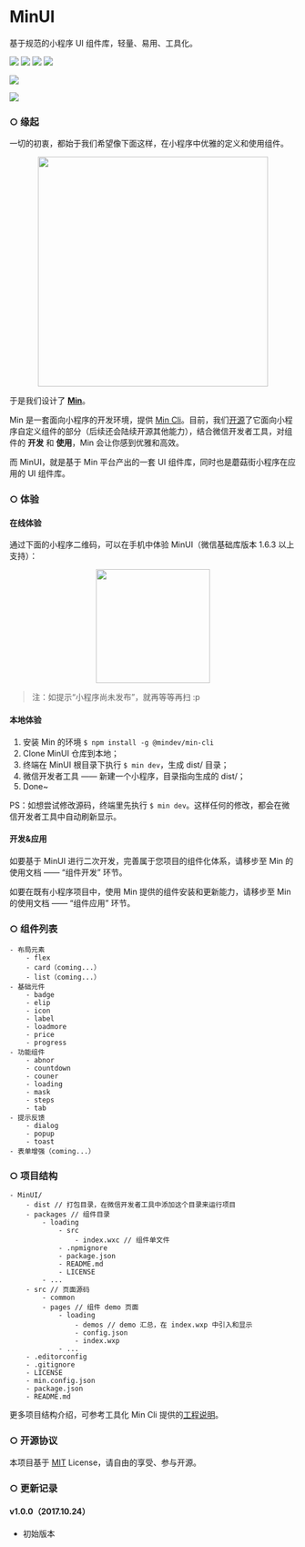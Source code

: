 # MinUI

基于规范的小程序 UI 组件库，轻量、易用、工具化。

![](https://img.shields.io/badge/Build-Passing-brightgreen.svg) ![](https://img.shields.io/badge/License-MIT-lightgrey.svg) ![](https://img.shields.io/badge/%E5%9F%BA%E7%A1%80%E5%BA%93-1.6.0%2B-brightgreen.svg) ![](https://img.shields.io/badge/Powered%20by-Min-28b1b0.svg)

![](http://s3.mogucdn.com/mlcdn/c45406/171101_850g622e33552bb75f74ael4k563f_3882x1734.png_1200x999.jpg)

![](http://s3.mogucdn.com/mlcdn/c45406/171025_00h0heed7c1a5iid87ch299h3l8j4_3882x1734.png_1200x999.jpg)

### ○ 缘起

一切的初衷，都始于我们希望像下面这样，在小程序中优雅的定义和使用组件。

<img width="404" src="https://s10.mogucdn.com/mlcdn/c45406/171101_5jji6el984agkfl47454i2h34ej88_808x425.png" style="display:block;margin:0 auto;" />

于是我们设计了 **[Min](https://github.com/meili/min-cli)**。

Min 是一套面向小程序的开发环境，提供 [Min Cli](https://github.com/meili/min-cli)。目前，我们[开源](https://github.com/meili/min-cli)了它面向小程序自定义组件的部分（后续还会陆续开源其他能力），结合微信开发者工具，对组件的 **开发** 和 **使用**，Min 会让你感到优雅和高效。

而 MinUI，就是基于 Min 平台产出的一套 UI 组件库，同时也是蘑菇街小程序在应用的 UI 组件库。

### ○ 体验

#### 在线体验

通过下面的小程序二维码，可以在手机中体验 MinUI（微信基础库版本 1.6.3 以上支持）：

<img width="200" src="https://s10.mogucdn.com/mlcdn/c45406/171101_6k682blbc5j30lj08galbk1k0g95h_1280x1280.jpg" style="display:block;margin:0 auto;" />

> 注：如提示“小程序尚未发布”，就再等等再扫 :p

#### 本地体验

1. 安装 Min 的环境 `$ npm install -g @mindev/min-cli`
2. Clone MinUI 仓库到本地；
3. 终端在 MinUI 根目录下执行 `$ min dev`，生成 dist/ 目录；
4. 微信开发者工具 —— 新建一个小程序，目录指向生成的 dist/；
5. Done~

PS：如想尝试修改源码，终端里先执行 `$ min dev`。这样任何的修改，都会在微信开发者工具中自动刷新显示。

#### 开发&应用

如要基于 MinUI 进行二次开发，完善属于您项目的组件化体系，请移步至 Min 的使用文档 —— “组件开发” 环节。

如要在既有小程序项目中，使用 Min 提供的组件安装和更新能力，请移步至 Min 的使用文档 —— “组件应用” 环节。

### ○ 组件列表


```
- 布局元素
    - flex
    - card（coming...）
    - list（coming...）
- 基础元件
    - badge
    - elip
    - icon
    - label
    - loadmore
    - price
    - progress
- 功能组件
    - abnor
    - countdown
    - couner
    - loading
    - mask
    - steps
    - tab
- 提示反馈
    - dialog
    - popup
    - toast
- 表单增强（coming...）
```
### ○ 项目结构

```
- MinUI/
    - dist // 打包目录，在微信开发者工具中添加这个目录来运行项目
    - packages // 组件目录
        - loading
            - src
                - index.wxc // 组件单文件
            - .npmignore
            - package.json
            - README.md
            - LICENSE
        - ...
    - src // 页面源码
        - common
        - pages // 组件 demo 页面
            - loading
                - demos // demo 汇总，在 index.wxp 中引入和显示
                - config.json
                - index.wxp
            - ...
    - .editorconfig
    - .gitignore
    - LICENSE
    - min.config.json
    - package.json
    - README.md
```

更多项目结构介绍，可参考工具化 Min Cli 提供的[工程说明](https://github.com/meili/min-cli)。

### ○ 开源协议

本项目基于 [MIT](http://opensource.org/licenses/MIT) License，请自由的享受、参与开源。


### ○ 更新记录

#### v1.0.0（2017.10.24）

- 初始版本
